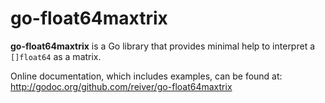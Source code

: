 # go-float64maxtrix

**go-float64maxtrix** is a Go library that provides minimal help to interpret a `[]float64` as a matrix.

Online documentation, which includes examples, can be found at: http://godoc.org/github.com/reiver/go-float64maxtrix

